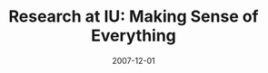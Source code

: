 ---
date: 2007-12-01
title: "Research at IU: Making Sense of Everything"
source: IU
sourceUrl: https://research.iu.edu/news/stories/0142.html
---
